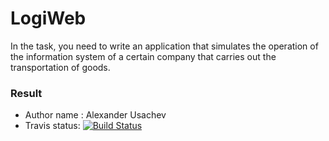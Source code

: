 # LogiWeb #

In the task, you need to write an application that simulates the operation of the information system of a certain company that carries out the transportation of goods.


### Result ###

* Author name : Alexander Usachev
* Travis status: [![Build Status](https://travis-ci.com/alexusachev1999/ModuleProject.svg?branch=master)](https://travis-ci.com/alexusachev1999/ModuleProject)
